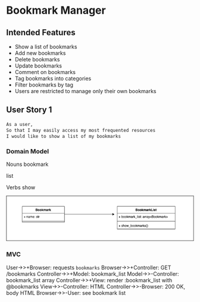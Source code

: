 # Bookmark Manager

## Intended Features

- Show a list of bookmarks
- Add new bookmarks
- Delete bookmarks
- Update bookmarks
- Comment on bookmarks
- Tag bookmarks into categories
- Filter bookmarks by tag
- Users are restricted to manage only their own bookmarks


## User Story 1

```
As a user,
So that I may easily access my most frequented resources
I would like to show a list of my bookmarks
```

### Domain Model

Nouns
bookmark
<!-- user -->
list

Verbs
show

<img src="/docs/domain-model_US1.png">

### MVC

User->>+Browser: requests `bookmarks`
Browser->>+Controller: GET /bookmarks
Controller->>+Model: bookmark_list
Model->>-Controller: bookmark_list array
Controller->>+View: render :bookmark_list with @bookmarks
View->>-Controller: HTML
Controller->>-Browser: 200 OK, body HTML
Browser->>-User: see bookmark list
